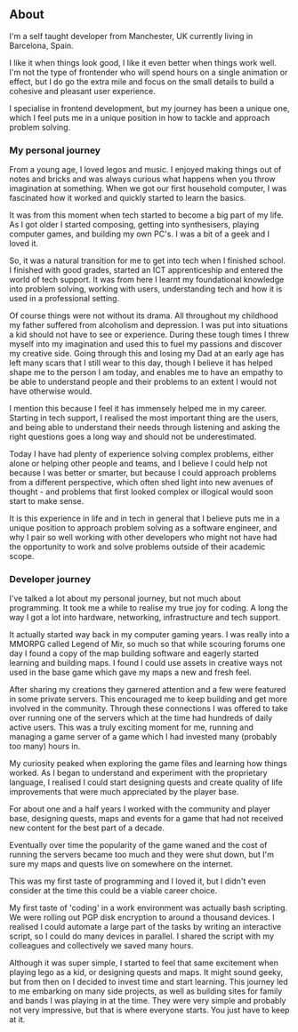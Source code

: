 ## About

I'm a self taught developer from Manchester, UK currently living in Barcelona, Spain.

I like it when things look good, I like it even better when things work well. I'm not the type of frontender who will spend hours on a single animation or effect, but I do go the extra mile and focus on the small details to build a cohesive and pleasant user experience.

I specialise in frontend development, but my journey has been a unique one, which I feel puts me in a unique position in how to tackle and approach problem solving.

### My personal journey

From a young age, I loved legos and music. I enjoyed making things out of notes and bricks and was always curious what happens when you throw imagination at something. When we got our first household computer, I was fascinated how it worked and quickly started to learn the basics.

It was from this moment when tech started to become a big part of my life. As I got older I started composing, getting into synthesisers, playing computer games, and building my own PC's. I was a bit of a geek and I loved it.

So, it was a natural transition for me to get into tech when I finished school. I finished with good grades, started an ICT apprenticeship and entered the world of tech support. It was from here I learnt my foundational knowledge into problem solving, working with users, understanding tech and how it is used in a professional setting.

Of course things were not without its drama. All throughout my childhood my father suffered from alcoholism and depression. I was put into situations a kid should not have to see or experience. During these tough times I threw myself into my imagination and used this to fuel my passions and discover my creative side. Going through this and losing my Dad at an early age has left many scars that I still wear to this day, though I believe it has helped shape me to the person I am today, and enables me to have an empathy to be able to understand people and their problems to an extent I would not have otherwise would.

I mention this because I feel it has immensely helped me in my career. Starting in tech support, I realised the most important thing are the users, and being able to understand their needs through listening and asking the right questions goes a long way and should not be underestimated.

Today I have had plenty of experience solving complex problems, either alone or helping other people and teams, and I believe I could help not because I was better or smarter, but because I could approach problems from a different perspective, which often shed light into new avenues of thought - and problems that first looked complex or illogical would soon start to make sense.

It is this experience in life and in tech in general that I believe puts me in a unique position to approach problem solving as a software engineer, and why I pair so well working with other developers who might not have had the opportunity to work and solve problems outside of their academic scope.

### Developer journey

I've talked a lot about my personal journey, but not much about programming. It took me a while to realise my true joy for coding. A long the way I got a lot into hardware, networking, infrastructure and tech support.

It actually started way back in my computer gaming years. I was really into a MMORPG called Legend of Mir, so much so that while scouring forums one day I found a copy of the map building software and eagerly started learning and building maps. I found I could use assets in creative ways not used in the base game which gave my maps a new and fresh feel.

After sharing my creations they garnered attention and a few were featured in some private servers. This encouraged me to keep building and get more involved in the community. Through these connections I was offered to take over running one of the servers which at the time had hundreds of daily active users. This was a truly exciting moment for me, running and managing a game server of a game which I had invested many (probably too many) hours in.

My curiosity peaked when exploring the game files and learning how things worked. As I began to understand and experiment with the proprietary language, I realised I could start designing quests and create quality of life improvements that were much appreciated by the player base.

For about one and a half years I worked with the community and player base, designing quests, maps and events for a game that had not received new content for the best part of a decade.

Eventually over time the popularity of the game waned and the cost of running the servers became too much and they were shut down, but I'm sure my maps and quests live on somewhere on the internet.

This was my first taste of programming and I loved it, but I didn't even consider at the time this could be a viable career choice.

My first taste of 'coding' in a work environment was actually bash scripting. We were rolling out PGP disk encryption to around a thousand devices. I realised I could automate a large part of the tasks by writing an interactive script, so I could do many devices in parallel. I shared the script with my colleagues and collectively we saved many hours.

Although it was super simple, I started to feel that same excitement when playing lego as a kid, or designing quests and maps. It might sound geeky, but from then on I decided to invest time and start learning. This journey led to me embarking on many side projects, as well as building sites for family and bands I was playing in at the time. They were very simple and probably not very impressive, but that is where everyone starts. You just have to keep at it.
